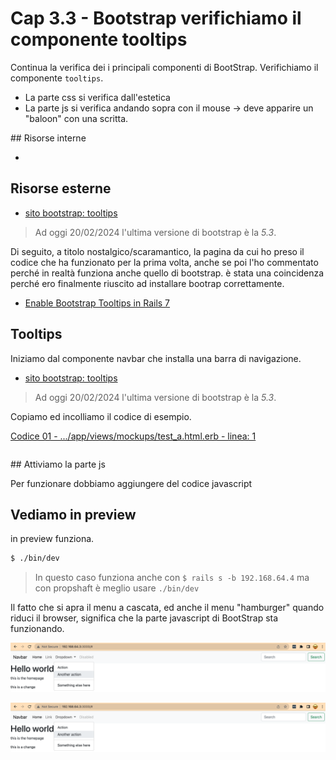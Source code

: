 # <a name="top"></a> Cap 3.3 - Bootstrap verifichiamo il componente tooltips

Continua la verifica dei i principali componenti di BootStrap.
Verifichiamo il componente `tooltips`.
- La parte css si verifica dall'estetica
- La parte js si verifica andando sopra con il mouse -> deve apparire un "baloon" con una scritta.



## Risorse interne

- []()



## Risorse esterne

- [sito bootstrap: tooltips](https://getbootstrap.com/docs/5.3/components/tooltips/)

> Ad oggi 20/02/2024 l'ultima versione di bootstrap è la *5.3*.

Di seguito, a titolo nostalgico/scaramantico, la pagina da cui ho preso il codice che ha funzionato per la prima volta, anche se poi l'ho commentato perché in realtà funziona anche quello di bootstrap. è stata una coincidenza perché ero finalmente riuscito ad installare bootrap correttamente.

- [Enable Bootstrap Tooltips in Rails 7](https://stackoverflow.com/questions/76640876/enable-bootstrap-tooltips-in-rails-7)



## Tooltips

Iniziamo dal componente navbar che installa una barra di navigazione.

- [sito bootstrap: tooltips](https://getbootstrap.com/docs/5.3/components/tooltips/)

> Ad oggi 20/02/2024 l'ultima versione di bootstrap è la *5.3*.

Copiamo ed incolliamo il codice di esempio.

[Codice 01 - .../app/views/mockups/test_a.html.erb - linea: 1]()

```html+erb

```



## Attiviamo la parte js

Per funzionare dobbiamo aggiungere del codice javascript



## Vediamo in preview

in preview funziona.

```bash
$ ./bin/dev
```

> In questo caso funziona anche con `$ rails s -b 192.168.64.4` ma con propshaft è meglio usare `./bin/dev`

Il fatto che si apra il menu a cascata, ed anche il menu "hamburger" quando riduci il browser, significa che la parte javascript di BootStrap sta funzionando.

![fig01](https://github.com/flaviobordonidev/leanpubabrandnewcms/blob/master/ubuntudream/03-bootstrap/02_fig01-navbar1.png)

![fig02](https://github.com/flaviobordonidev/leanpubabrandnewcms/blob/master/ubuntudream/03-bootstrap/02_fig01-navbar1.png)

